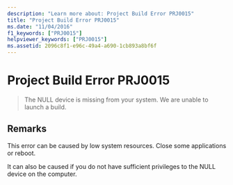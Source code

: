 ```yaml
---
description: "Learn more about: Project Build Error PRJ0015"
title: "Project Build Error PRJ0015"
ms.date: "11/04/2016"
f1_keywords: ["PRJ0015"]
helpviewer_keywords: ["PRJ0015"]
ms.assetid: 2096c8f1-e96c-49a4-a690-1cb893a8bf6f
---
```

# Project Build Error PRJ0015

> The NULL device is missing from your system. We are unable to launch a build.

## Remarks

This error can be caused by low system resources. Close some applications or reboot.

It can also be caused if you do not have sufficient privileges to the NULL device on the computer.
